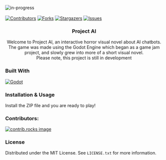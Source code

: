 <a id="readme-top"></a>
![in-progress]
<br><br>
[![Contributors][contributors-shield]][contributors-url]
[![Forks][forks-shield]][forks-url]
[![Stargazers][stars-shield]][stars-url]
[![Issues][issues-shield]][issues-url]

<!--[![MIT License][license-shield]][license-url]
[![LinkedIn][linkedin-shield]][linkedin-url]-->

<!-- PROJECT LOGO -->

<div align="center">
  <a href="https://github.com/jaskiewm/project-al">
<!--     <img src="images/logo.png" alt="Logo" width="80" height="80"> -->
  </a>

<h3 align="center">Project Al</h3>

  <p align="center">
    Welcome to Project Al, an interactive horror visual novel about AI chatbots.
    The game was made using the Godot Engine which began as a game jam project, and slowly grew into more of a short visual novel.
    <br>
    Please note, this project is still in development
    <br>
<!--     <a href="https://github.com/jaskiewm/project-al/issues/new?labels=bug&template=bug-report---.md">Report Bug</a>
    ·
    <a href="https://github.com/jaskiewm/project-al/issues/new?labels=enhancement&template=feature-request---.md">Request Feature</a> -->
<!--     .
    <a href="https://oinkle.itch.io/pong-remake">Itch.io Link</a> -->
  </p>
</div>

### Built With
[![Godot]][Godot-url]

<!-- USAGE EXAMPLES -->
### Installation & Usage
Install the ZIP file and you are ready to play!

<!-- CONTRIBUTING -->
### Contributors:
<a href="https://github.com/ness-tea/project-alpha/graphs/contributors">
  <img src="https://contrib.rocks/image?repo=ness-tea/project-alpha" alt="contrib.rocks image" />
</a>

<!-- LICENSE -->
### License
Distributed under the MIT License. See `LICENSE.txt` for more information.

<!-- MARKDOWN LINKS & IMAGES -->
<!-- https://www.markdownguide.org/basic-syntax/#reference-style-links -->
[in-progress]: https://img.shields.io/badge/project--status-work--in--progress-orange?style=for-the-badge
[contributors-shield]: https://img.shields.io/github/contributors/jaskiewm/PONG.svg?style=for-the-badge
[contributors-url]: https://github.com/jaskiewm/PONG/graphs/contributors
[forks-shield]: https://img.shields.io/github/forks/jaskiewm/PONG.svg?style=for-the-badge
[forks-url]: https://github.com/jaskiewm/PONG/network/members
[stars-shield]: https://img.shields.io/github/stars/jaskiewm/PONG.svg?style=for-the-badge
[stars-url]: https://github.com/jaskiewm/PONG/stargazers
[issues-shield]: https://img.shields.io/github/issues/jaskiewm/PONG.svg?style=for-the-badge
[issues-url]: https://github.com/jaskiewm/PONG/issues
[license-shield]: https://img.shields.io/github/license/jaskiewm/PONG.svg?style=for-the-badge
[license-url]: https://github.com/jaskiewm/PONG/blob/master/LICENSE.txt
[linkedin-shield]: https://img.shields.io/badge/-LinkedIn-black.svg?style=for-the-badge&logo=linkedin&colorB=555
[linkedin-url]: https://linkedin.com/in/jaskiewm
[product-screenshot]: images/screenshot.png
[Godot]: https://img.shields.io/badge/Godot%20Engine-478CBF?logo=godotengine&logoColor=fff&style=flat
[Godot-url]: https://godotengine.org/
